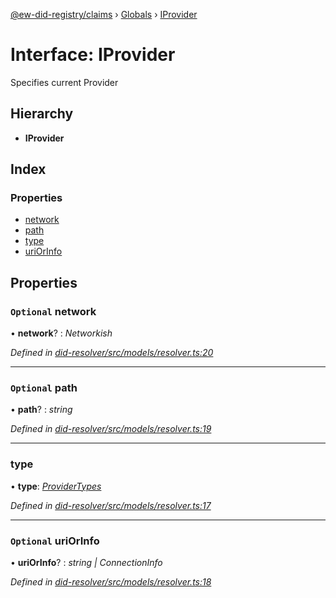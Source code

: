 [@ew-did-registry/claims](../README.md) › [Globals](../globals.md) › [IProvider](iprovider.md)

# Interface: IProvider

Specifies current Provider

## Hierarchy

* **IProvider**

## Index

### Properties

* [network](iprovider.md#optional-network)
* [path](iprovider.md#optional-path)
* [type](iprovider.md#type)
* [uriOrInfo](iprovider.md#optional-uriorinfo)

## Properties

### `Optional` network

• **network**? : *Networkish*

*Defined in [did-resolver/src/models/resolver.ts:20](https://github.com/energywebfoundation/ew-did-registry/blob/a4486d9/packages/did-resolver/src/models/resolver.ts#L20)*

___

### `Optional` path

• **path**? : *string*

*Defined in [did-resolver/src/models/resolver.ts:19](https://github.com/energywebfoundation/ew-did-registry/blob/a4486d9/packages/did-resolver/src/models/resolver.ts#L19)*

___

###  type

• **type**: *[ProviderTypes](../enums/providertypes.md)*

*Defined in [did-resolver/src/models/resolver.ts:17](https://github.com/energywebfoundation/ew-did-registry/blob/a4486d9/packages/did-resolver/src/models/resolver.ts#L17)*

___

### `Optional` uriOrInfo

• **uriOrInfo**? : *string | ConnectionInfo*

*Defined in [did-resolver/src/models/resolver.ts:18](https://github.com/energywebfoundation/ew-did-registry/blob/a4486d9/packages/did-resolver/src/models/resolver.ts#L18)*
